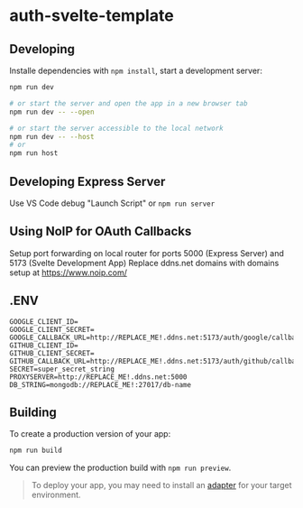 # auth-svelte-template

## Developing

Installe dependencies with `npm install`, start a development server:

```bash
npm run dev

# or start the server and open the app in a new browser tab
npm run dev -- --open

# or start the server accessible to the local network
npm run dev -- --host
# or
npm run host
```

## Developing Express Server

Use VS Code debug "Launch Script" or `npm run server`

## Using NoIP for OAuth Callbacks

Setup port forwarding on local router for ports 5000 (Express Server) and 5173 (Svelte Development App)
Replace ddns.net domains with domains setup at https://www.noip.com/

## .ENV

```
GOOGLE_CLIENT_ID=
GOOGLE_CLIENT_SECRET=
GOOGLE_CALLBACK_URL=http://REPLACE_ME!.ddns.net:5173/auth/google/callback
GITHUB_CLIENT_ID=
GITHUB_CLIENT_SECRET=
GITHUB_CALLBACK_URL=http://REPLACE_ME!.ddns.net:5173/auth/github/callback
SECRET=super_secret_string
PROXYSERVER=http://REPLACE_ME!.ddns.net:5000
DB_STRING=mongodb://REPLACE_ME!:27017/db-name
```

## Building

To create a production version of your app:

```bash
npm run build
```

You can preview the production build with `npm run preview`.

> To deploy your app, you may need to install an [adapter](https://kit.svelte.dev/docs/adapters) for your target environment.
